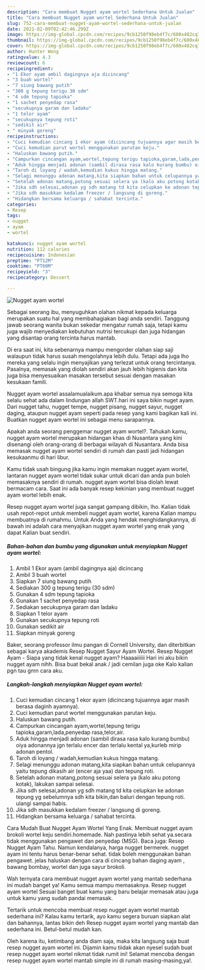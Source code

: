```yaml
---
description: "Cara membuat Nugget ayam wortel Sederhana Untuk Jualan"
title: "Cara membuat Nugget ayam wortel Sederhana Untuk Jualan"
slug: 752-cara-membuat-nugget-ayam-wortel-sederhana-untuk-jualan
date: 2021-02-09T02:42:46.299Z
image: https://img-global.cpcdn.com/recipes/9cb1250f98eb4f7c/680x482cq70/nugget-ayam-wortel-foto-resep-utama.jpg
thumbnail: https://img-global.cpcdn.com/recipes/9cb1250f98eb4f7c/680x482cq70/nugget-ayam-wortel-foto-resep-utama.jpg
cover: https://img-global.cpcdn.com/recipes/9cb1250f98eb4f7c/680x482cq70/nugget-ayam-wortel-foto-resep-utama.jpg
author: Hunter Wong
ratingvalue: 4.3
reviewcount: 6
recipeingredient:
- "1 Ekor ayam ambil dagingnya aja dicincang"
- "3 buah wortel"
- "7 siung bawang putih"
- "300 g tepung terigu 30 sdm"
- "4 sdm tepung tapioka"
- "1 sachet penyedap rasa"
- "secukupnya garam dan ladaku"
- "1 telor ayam"
- "secukupnya tepung roti"
- "sedikit air"
- " minyak goreng"
recipeinstructions:
- "Cuci kemudian cincang 1 ekor ayam (dicincang tujuannya agar masih berasa daginh ayamnya)."
- "Cuci kemudian parut wortel menggunakan parutan keju."
- "Haluskan bawang putih."
- "Campurkan cincangan ayam,wortel,tepung terigu tapioka,garam,lada,penyedap rasa,telor,air."
- "Aduk hingga menjadi adonan (sambil dirasa rasa kalo kurang bumbu) oiya adonannya jgn terlalu encer dan terlalu kental ya,kurleb mirip adonan pentol."
- "Taroh di loyang / wadah,kemudian kukus hingga matang."
- "Selagi menunggu adonan matang,kita siapkan bahan untuk celupannya yaitu tepung dikasih air (encer aja yaa) dan tepung roti."
- "Setelah adonan matang,potong sesuai selera ya (kalo aku potong kotak), lakukan sampai selesai."
- "Jika sdh selesai,adonan yg sdh matang td kita celupkan ke adonan tepung yg sebelumnya sdh kita bikin,dan baluri dengan tepung roti. ulangi sampai habis."
- "Jika sdh masukkan kedalam freezer / langsung di goreng."
- "Hidangkan bersama keluarga / sahabat tercinta."
categories:
- Resep
tags:
- nugget
- ayam
- wortel

katakunci: nugget ayam wortel 
nutrition: 112 calories
recipecuisine: Indonesian
preptime: "PT12M"
cooktime: "PT60M"
recipeyield: "3"
recipecategory: Dessert

---
```



![Nugget ayam wortel](https://img-global.cpcdn.com/recipes/9cb1250f98eb4f7c/680x482cq70/nugget-ayam-wortel-foto-resep-utama.jpg)

Sebagai seorang ibu, menyuguhkan olahan nikmat kepada keluarga merupakan suatu hal yang membahagiakan bagi anda sendiri. Tanggung jawab seorang  wanita bukan sekedar mengatur rumah saja, tetapi kamu juga wajib menyediakan kebutuhan nutrisi tercukupi dan juga hidangan yang disantap orang tercinta harus mantab.

Di era  saat ini, kita sebenarnya mampu mengorder olahan siap saji walaupun tidak harus susah mengolahnya lebih dulu. Tetapi ada juga lho mereka yang selalu ingin menyajikan yang terlezat untuk orang tercintanya. Pasalnya, memasak yang diolah sendiri akan jauh lebih higienis dan kita juga bisa menyesuaikan masakan tersebut sesuai dengan masakan kesukaan famili. 

Nugget ayam wortel assalamualaikum.apa khabar semua nya semoga kita selalu sehat ada dalam lindungan allah SWT.hari ini saya bikin nuget ayam. Dari nugget tahu, nugget tempe, nugget pisang, nugget sayur, nugget daging, ataupun nugget ayam seperti pada resep yang kami bagikan kali ini. Buatkan nugget ayam wortel ini sebagai menu sarapannya.

Apakah anda seorang penggemar nugget ayam wortel?. Tahukah kamu, nugget ayam wortel merupakan hidangan khas di Nusantara yang kini disenangi oleh orang-orang di berbagai wilayah di Nusantara. Anda bisa memasak nugget ayam wortel sendiri di rumah dan pasti jadi hidangan kesukaanmu di hari libur.

Kamu tidak usah bingung jika kamu ingin memakan nugget ayam wortel, lantaran nugget ayam wortel tidak sukar untuk dicari dan anda pun boleh memasaknya sendiri di rumah. nugget ayam wortel bisa diolah lewat bermacam cara. Saat ini ada banyak resep kekinian yang membuat nugget ayam wortel lebih enak.

Resep nugget ayam wortel juga sangat gampang dibikin, lho. Kalian tidak usah repot-repot untuk membeli nugget ayam wortel, karena Kalian mampu membuatnya di rumahmu. Untuk Anda yang hendak menghidangkannya, di bawah ini adalah cara menyajikan nugget ayam wortel yang enak yang dapat Kalian buat sendiri.

<!--inarticleads1-->

##### Bahan-bahan dan bumbu yang digunakan untuk menyiapkan Nugget ayam wortel:

1. Ambil 1 Ekor ayam (ambil dagingnya aja) dicincang
1. Ambil 3 buah wortel
1. Siapkan 7 siung bawang putih
1. Sediakan 300 g tepung terigu (30 sdm)
1. Gunakan 4 sdm tepung tapioka
1. Gunakan 1 sachet penyedap rasa
1. Sediakan secukupnya garam dan ladaku
1. Siapkan 1 telor ayam
1. Gunakan secukupnya tepung roti
1. Gunakan sedikit air
1. Siapkan  minyak goreng


Baker, seorang professor ilmu pangan di Cornell University, dan diterbitkan sebagai karya akademis Resep Nugget Sayur Ayam Wortel. Resep Nugget Ayam - Siapa yang tidak kenal nugget ayam? Haaaaiiiiii Hari ini aku bikin nugget ayam nihh. Bisa buat bekal anak / jadi cemilan juga oke Kalo kalian pgn tau gmn cara aku. 

<!--inarticleads2-->

##### Langkah-langkah menyiapkan Nugget ayam wortel:

1. Cuci kemudian cincang 1 ekor ayam (dicincang tujuannya agar masih berasa daginh ayamnya).
1. Cuci kemudian parut wortel menggunakan parutan keju.
1. Haluskan bawang putih.
1. Campurkan cincangan ayam,wortel,tepung terigu tapioka,garam,lada,penyedap rasa,telor,air.
1. Aduk hingga menjadi adonan (sambil dirasa rasa kalo kurang bumbu) oiya adonannya jgn terlalu encer dan terlalu kental ya,kurleb mirip adonan pentol.
1. Taroh di loyang / wadah,kemudian kukus hingga matang.
1. Selagi menunggu adonan matang,kita siapkan bahan untuk celupannya yaitu tepung dikasih air (encer aja yaa) dan tepung roti.
1. Setelah adonan matang,potong sesuai selera ya (kalo aku potong kotak), lakukan sampai selesai.
1. Jika sdh selesai,adonan yg sdh matang td kita celupkan ke adonan tepung yg sebelumnya sdh kita bikin,dan baluri dengan tepung roti. ulangi sampai habis.
1. Jika sdh masukkan kedalam freezer / langsung di goreng.
1. Hidangkan bersama keluarga / sahabat tercinta.


Cara Mudah Buat Nugget Ayam Wortel Yang Enak. Membuat nugget ayam brokoli wortel keju sendiri.homemade. Nah pastinya lebih sehat ya.secara tidak menggunakan pengawet dan penyedap (MSG). Baca juga: Resep Nugget Ayam Tahu. Namun kendalanya, harga nugget bermerek. nugget ayam ini tentu harus benar-benar sehat. tidak boleh menggunakan bahan pengawet. jelas haluskan dengan cara di cincang bahan daging ayam , bawang bombay, wortel dan juga sayur brokoli. 

Wah ternyata cara membuat nugget ayam wortel yang mantab sederhana ini mudah banget ya! Kamu semua mampu memasaknya. Resep nugget ayam wortel Sesuai banget buat kamu yang baru belajar memasak atau juga untuk kamu yang sudah pandai memasak.

Tertarik untuk mencoba membuat resep nugget ayam wortel mantab sederhana ini? Kalau kamu tertarik, ayo kamu segera buruan siapkan alat dan bahannya, lantas bikin deh Resep nugget ayam wortel yang mantab dan sederhana ini. Betul-betul mudah kan. 

Oleh karena itu, ketimbang anda diam saja, maka kita langsung saja buat resep nugget ayam wortel ini. Dijamin kamu tiidak akan nyesel sudah buat resep nugget ayam wortel nikmat tidak rumit ini! Selamat mencoba dengan resep nugget ayam wortel mantab simple ini di rumah masing-masing,ya!.

